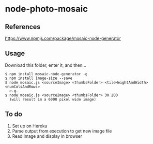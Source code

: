 # node-photo-mosaic

## References

https://www.npmjs.com/package/mosaic-node-generator

## Usage

Download this folder, enter it, and then...

```
$ npm install mosaic-node-generator -g
$ npm install image-size --save
$ node mosaic.js <sourceImage> <thumbsFolder> <tileHeightAndWidth> <numColsAndRows>
  e.g.
$ node mosaic.js <sourceImage> <thumbsFolder> 30 200
  (will result in a 6000 pixel wide image)
```

## To do

1. Set up on Heroku
1. Parse output from execution to get new image file
1. Read image and display in browser

